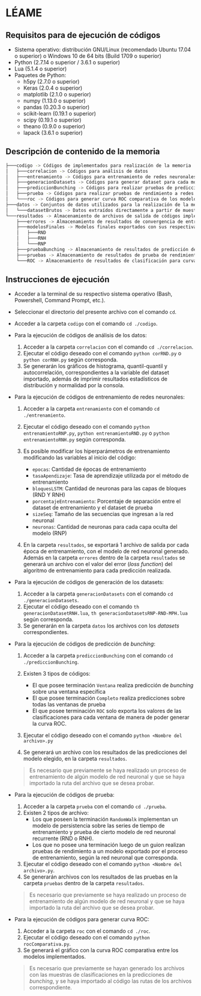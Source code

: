 ﻿LÉAME
======

Requisitos para de ejecución de códigos
---------------------------------------

+ Sistema operativo: distribución GNU/Linux  (recomendado Ubuntu 17.04 o superior) o Windows 10 de 64 bits (Build 1709 o superior)
+ Python (2.7.14 o superior / 3.6.1 o superior)
+ Lua (5.1.4 o superior)
+ Paquetes de Python:
	+ h5py (2.7.0 o superior)
	+ Keras (2.0.4 o superior)
	+ matplotlib (2.1.0 o superior)
	+ numpy (1.13.0 o superior)
	+ pandas (0.20.3 o superior)
	+ scikit-learn (0.19.1 o superior)
	+ scipy (0.19.1 o superior)
	+ theano (0.9.0 o superior)
	+ lapack (3.6.1 o superior)

Descripción de contenido de la memoria
------------------------------------------
```bash
├───codigo -> Códigos de implementados para realización de la memoria
│   ├───correlacion -> Códigos para análisis de datos
│   ├───entrenamiento -> Códigos para entrenamiento de redes neuronales
│   ├───generacionDatasets -> Códigos para generar dataset para cada modelo de predicción
│   ├───prediccionBunching -> Códigos para realizar pruebas de predicción de bunching
│   ├───prueba -> Códigos para realizar pruebas de rendimiento a redes entrenadas
│   └───roc -> Códigos para generar curva ROC comparativa de los modelos implementados
├───datos -> Conjuntos de datos utilizados para la realización de la memoria
│   └───datasetBrutos -> Datos extraídos directamente a partir de muestreos GPS y el Programa de Operación
└───resultados -> Almacenamiento de archivos de salida de códigos implementados
    ├───errores -> Almacenamiento de resultados de convergencia de entrenamientos de redes neuronales
    ├───modelosFinales -> Modelos finales exportados con sus respectivas pruebas de rendimiento
    │   ├───RND
    │   ├───RNH
    │   └───RNP
    ├───pruebaBunching -> Almacenamiento de resultados de predicción de bunching
    ├───pruebas -> Almacenamiento de resultados de prueba de rendimiento de modelos
    └───ROC -> Almacenamiento de resultados de clasificación para curva ROC
```
Instrucciones de ejecución
------------------------------

+ Acceder a la terminal de su respectivo sistema operativo (Bash, Powershell, Command Prompt, etc.).
+ Seleccionar el directorio del presente archivo con el comando `cd`.
+ Acceder a la carpeta `codigo` con el comando `cd ./codigo`.
+ Para la ejecución de códigos de análisis de los datos:

	1. Acceder a la carpeta `correlacion` con el comando `cd ./correlacion`.
	2. Ejecutar el código deseado con el comando `python corRND.py` o `python corRNH.py` según corresponda.
	3. Se generarán los gráficos de histograma, quantil-quantil y autocorrelación, correspondientes a la variable del dataset importado, además de imprimir resultados estadísticos de distribución y normalidad por la consola.

+ Para la ejecución de códigos de entrenamiento de redes neuronales:

	1. Acceder a la carpeta `entrenamiento` con el comando `cd ./entrenamiento`.
	2. Ejecutar el código deseado con el comando `python entrenamientoRNP.py`,  `python entrenamientoRND.py` o `python entrenamientoRNH.py` según corresponda.

	3. Es posible modificar los hiperparámetros de entrenamiento modificando las variables al inicio del código:
		- `epocas`: Cantidad de épocas de entrenamiento
		- `tasaApendizaje`: Tasa de aprendizaje utilizada por el método de entrenamiento
		- `bloquesLSTM`: Cantidad de neuronas para las capas de bloques  (RND Y RNH)
		- `porcentajeEntrenamiento`: Porcentaje de separación entre el dataset de entrenamiento y el dataset de prueba
		- `sizeSeq`: Tamaño de las secuencias que ingresan a la red neuronal
		- `neuronas`: Cantidad de neuronas para cada capa oculta del modelo (RNP)
	
	4. En la carpeta `resultados`, se exportará 1 archivo de salida por cada época de entrenamiento, con el modelo de red neuronal generado. Además en la carpeta `errores` dentro de la carpeta `resultados` se generará un archivo con el valor del error (*loss function*) del algoritmo de entrenamiento para cada predicción realizada.

+ Para la ejecución de códigos de generación de los datasets:

	1. Acceder a la carpeta `generacionDatasets` con el comando `cd ./generacionDatasets`.
	2. Ejecutar el código deseado con el comando `th generacionDatasetRNH.lua`, `th generacionDatasetsRNP-RND-MPH.lua` según corresponda. 
	3. Se generarán en la carpeta `datos` los archivos con los *datasets* correspondientes.

+ Para la ejecución de códigos de predicción de *bunching*:

	1. Acceder a la carpeta `prediccionBunching` con el comando `cd ./prediccionBunching`.

	2. Existen 3 tipos de códigos:
		- El que posee terminación `Ventana` realiza predicción de *bunching* sobre una ventana específica
		- El que posee terminación `Completo` realiza predicciones sobre todas las ventanas de prueba
		- El que posee terminación `ROC` solo exporta los valores de las clasificaciones para cada ventana de manera de poder generar la curva ROC.
	
	3. Ejecutar el código deseado con el comando `python <Nombre del archivo>.py`
	4. Se generará un archivo con los resultados de las predicciones del modelo elegido, en la carpeta `resultados`.  
	
	> Es necesario que previamente se haya realizado un proceso de entrenamiento de algún modelo de red neuronal y que se haya importado la ruta del archivo que se desea probar.

+ Para la ejecución de códigos de prueba:

	1. Acceder a la carpeta `prueba` con el comando `cd ./prueba`.
	2. Existen 2 tipos de archivo:
		- Los que poseen la terminación `RandomWalk` implementan un modelo de persistencia sobre las series de tiempo de entrenamiento y prueba de cierto modelo de red neuronal recurrente (RND o RNH).
		- Los que no posee una terminación luego de un guion realizan pruebas de rendimiento a un modelo exportado por el proceso de entrenamiento, según la red neuronal que corresponda. 
	3. Ejecutar el código deseado con el comando `python <Nombre del archivo>.py`.
	4. Se generarán archivos con los resultados de las pruebas en la carpeta `pruebas` dentro de la carpeta `resultados`.
	
	> Es necesario que previamente se haya realizado un proceso de entrenamiento de algún modelo de red neuronal y que se haya importado la ruta del archivo que se desea probar.

+ Para la ejecución de códigos para generar curva ROC: 

	1. Acceder a la carpeta `roc` con el comando `cd ./roc`.
	2. Ejecutar el código deseado con el comando `python rocComparativa.py`.
	3. Se generará el gráfico con la curva ROC comparativa entre los modelos implementados.
	
	> Es necesario que previamente se hayan generado los archivos con las muestras de clasificaciones en la predicciones de *bunching*, y se haya importado al código las rutas de los archivos correspondiente.
